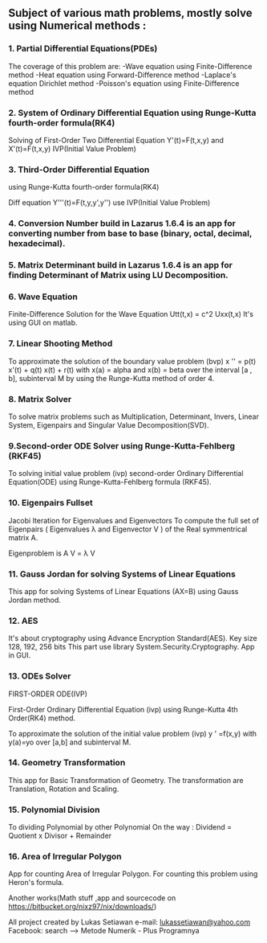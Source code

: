 ## Subject of various math problems, mostly solve using Numerical methods :

### 1. Partial Differential Equations(PDEs)
The coverage of this problem are:
-Wave equation using Finite-Difference method
-Heat equation using Forward-Difference method
-Laplace's equation Dirichlet method
-Poisson's equation using Finite-Difference method

### 2. System of Ordinary Differential Equation using Runge-Kutta fourth-order formula(RK4)

Solving of First-Order Two Differential Equation
Y'(t)=F(t,x,y) and
X'(t)=F(t,x,y) 
IVP(Initial Value Problem)

### 3. Third-Order Differential Equation 
using Runge-Kutta fourth-order formula(RK4)

Diff equation Y'''(t)=F(t,y,y',y'')
use IVP(Initial Value Problem)

### 4. Conversion Number build in Lazarus 1.6.4 is an app for converting number from base to base (binary, octal, decimal, hexadecimal).   

### 5. Matrix Determinant build in Lazarus 1.6.4 is an app for finding Determinant of Matrix using LU Decomposition.

### 6. Wave Equation
Finite-Difference Solution for the Wave Equation Utt(t,x) = c^2 Uxx(t,x)
It's using GUI on matlab.

### 7. Linear Shooting Method
To approximate the solution of the boundary value problem (bvp) x '' = p(t) x'(t) + q(t) x(t) + r(t) 
with x(a) = alpha and x(b) = beta over the interval [a , b], subinterval M by using the Runge-Kutta 
method of order 4.

### 8. Matrix Solver
To solve matrix problems such as Multiplication, Determinant, Invers, Linear System, Eigenpairs
and Singular Value Decomposition(SVD).

### 9.Second-order ODE Solver using Runge-Kutta-Fehlberg (RKF45)
To solving initial value problem (ivp) second-order Ordinary Differential Equation(ODE) 
using Runge-Kutta-Fehlberg formula (RKF45).

### 10. Eigenpairs Fullset
Jacobi Iteration for Eigenvalues and Eigenvectors
To compute the full set of Eigenpairs ( Eigenvalues λ
and Eigenvector V ) of the Real symmentrical matrix A. 

Eigenproblem is   A V = λ V 

### 11. Gauss Jordan for solving Systems of Linear Equations
This app for solving Systems of Linear Equations 
(AX=B) using Gauss Jordan method.

### 12. AES 
It's about cryptography using Advance Encryption Standard(AES).
Key size 128, 192, 256 bits This part use library System.Security.Cryptography.
App in GUI.

### 13. ODEs Solver
FIRST-ORDER ODE(IVP)

First-Order Ordinary Differential Equation (ivp) using 
Runge-Kutta 4th Order(RK4) method.

To approximate the solution of the initial value problem
(ivp) y ' =f(x,y) with y(a)=yo over [a,b] and 
subinterval M.

### 14. Geometry Transformation
This app for Basic Transformation of Geometry.
The transformation are Translation, Rotation and Scaling.

### 15. Polynomial Division
To dividing Polynomial by other Polynomial
On the way :
Dividend = Quotient x Divisor + Remainder

### 16. Area of Irregular Polygon
App for counting Area of Irregular Polygon.
For counting this problem using Heron's formula.



Another works(Math stuff ,app and sourcecode on   https://bitbucket.org/nixz97/nix/downloads/)

All project created by Lukas Setiawan
e-mail: lukassetiawan@yahoo.com
Facebook: search --> Metode Numerik - Plus Programnya 